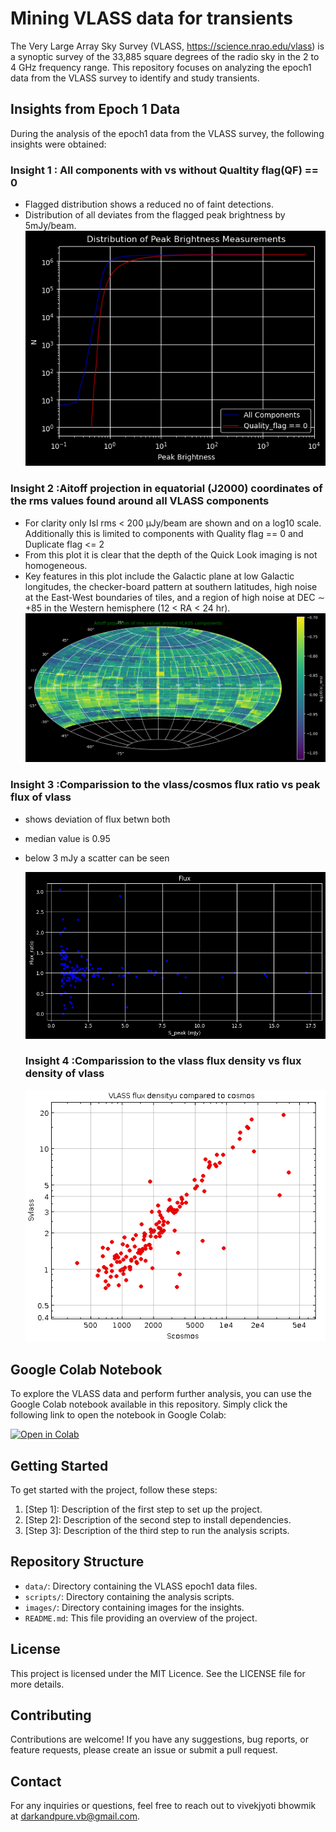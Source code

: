 # Mining VLASS data for transients

The Very Large Array Sky Survey (VLASS, https://science.nrao.edu/vlass) is a synoptic survey of the 33,885 square degrees of the radio sky in the 2 to 4 GHz frequency range. This repository focuses on analyzing the epoch1 data from the VLASS survey to identify and study transients.

## Insights from Epoch 1 Data

During the analysis of the epoch1 data from the VLASS survey, the following insights were obtained:

### Insight 1 :  All components with vs without Qualtity flag(QF) == 0
- Flagged distribution shows a reduced no of faint detections.
- Distribution of all deviates from the flagged peak brightness by 5mJy/beam.
   ![Insight 1 Image](Images/flux.png)

### Insight 2 :Aitoff projection in equatorial (J2000) coordinates of the rms values found around all VLASS components

- For clarity only Isl rms < 200 µJy/beam are shown and on a log10 scale. Additionally this is limited to components with Quality flag == 0 and Duplicate flag <= 2
- From this plot it is clear that the depth of the Quick Look imaging is not homogeneous.
- Key features in this plot include the Galactic plane at low Galactic longitudes, the checker-board pattern at southern latitudes, high noise at the East-West boundaries of tiles, and a region of high noise at DEC ∼ +85 in the Western hemisphere (12 < RA < 24 hr).
   ![Insight 2 Image](Images/aitoff_f.png)

 ### Insight 3 :Comparission to the vlass/cosmos flux ratio vs peak flux of vlass

- shows deviation of flux betwn both 
 - median value is 0.95
 - below 3 mJy a scatter can be seen



   ![Insight 3 Image](Images/flux_cal.png)


   ### Insight 4 :Comparission to the vlass flux density vs flux density of vlass




   ![Insight 3 Image](Images/flux_density_cosmos.png)


## Google Colab Notebook

To explore the VLASS data and perform further analysis, you can use the Google Colab notebook available in this repository. Simply click the following link to open the notebook in Google Colab:

[![Open in Colab](https://colab.research.google.com/assets/colab-badge.svg)](link-to-your-colab-notebook)

## Getting Started

To get started with the project, follow these steps:

1. [Step 1]: Description of the first step to set up the project.
2. [Step 2]: Description of the second step to install dependencies.
3. [Step 3]: Description of the third step to run the analysis scripts.

## Repository Structure

- `data/`: Directory containing the VLASS epoch1 data files.
- `scripts/`: Directory containing the analysis scripts.
- `images/`: Directory containing images for the insights.
- `README.md`: This file providing an overview of the project.

## License

This project is licensed under the MIT Licence. See the LICENSE file for more details.

## Contributing

Contributions are welcome! If you have any suggestions, bug reports, or feature requests, please create an issue or submit a pull request.

## Contact

For any inquiries or questions, feel free to reach out to vivekjyoti bhowmik at darkandpure.vb@gmail.com.
